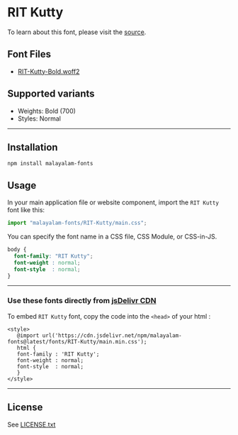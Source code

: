 # RIT Kutty

To learn about this font, please visit the [source](https://gitlab.com/rit-fonts/Kutty).

## Font Files

* [RIT-Kutty-Bold.woff2](RIT-Kutty-Bold.woff2)

## Supported variants

* Weights: Bold (700)
* Styles: Normal

---

## Installation

```shell
npm install malayalam-fonts
```
## Usage

In your main application file or website component, import the `RIT Kutty` font like this:

```javascript
import "malayalam-fonts/RIT-Kutty/main.css";
```
You can specify the font name in a CSS file, CSS Module, or CSS-in-JS.

```css
body {
  font-family: "RIT Kutty";
  font-weight : normal;
  font-style  : normal;
}
```
---

### Use these fonts directly from [jsDelivr CDN](https://www.jsdelivr.com/package/npm/malayalam-fonts)

To embed `RIT Kutty` font, copy the code into the `<head>` of your html :

````
<style>
   @import url('https://cdn.jsdelivr.net/npm/malayalam-fonts@latest/fonts/RIT-Kutty/main.min.css');
   html {
   font-family : 'RIT Kutty';
   font-weight : normal;
   font-style  : normal;
   }
</style>
````
---
## License

See [LICENSE.txt](LICENSE.txt)